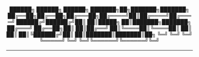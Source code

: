 <div align="Center"> 
<br>

<h4>
██████╗ ██████╗  ██████╗ ███████╗██╗███████╗███████╗   
██╔══██╗██╔══██╗██╔═══██╗██╔════╝██║██╔════╝██╔════╝   
██████╔╝██████╔╝██║   ██║█████╗  ██║███████╗███████╗   
██╔═══╝ ██╔══██╗██║   ██║██╔══╝  ██║╚════██║╚════██║   
██║     ██║  ██║╚██████╔╝██║     ██║███████║███████║██╗
╚═╝     ╚═╝  ╚═╝ ╚═════╝ ╚═╝     ╚═╝╚══════╝╚══════╝╚═╝
</h4>
</div>

----
